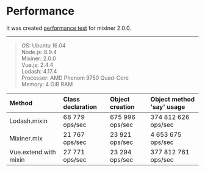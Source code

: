 # Performance

It was created [performance test](https://raw.githubusercontent.com/shvabuk/mixiner/master/test/performance.js) for mixiner 2.0.0.

---
> OS: Ubuntu 16.04  
> Node.js: 8.9.4  
> Mixiner: 2.0.0  
> Vue.js: 2.4.4  
> Lodash: 4.17.4  
> Processor: AMD Phenom 9750 Quad-Core  
> Memory: 4 GiB RAM  


| Method | Class declaration | Object creation | Object method 'say' usage |
| :--- | :--- | :--- | :--- |
| Lodash.mixin | 68 779 ops/sec | 675 996 ops/sec | 374 812 626 ops/sec |
| Mixiner.mix | 21 767 ops/sec | 23 921 ops/sec | 4 653 675 ops/sec |
| Vue.extend with mixin | 27 771 ops/sec | 23 294 ops/sec | 377 812 761 ops/sec |
